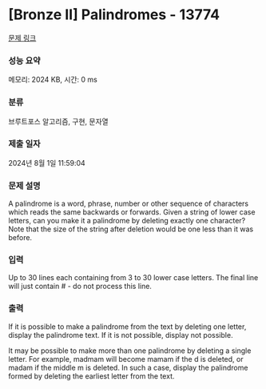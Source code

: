# [Bronze II] Palindromes - 13774 

[문제 링크](https://www.acmicpc.net/problem/13774) 

### 성능 요약

메모리: 2024 KB, 시간: 0 ms

### 분류

브루트포스 알고리즘, 구현, 문자열

### 제출 일자

2024년 8월 1일 11:59:04

### 문제 설명

<p>A palindrome is a word, phrase, number or other sequence of characters which reads the same backwards or forwards. Given a string of lower case letters, can you make it a palindrome by deleting exactly one character? Note that the size of the string after deletion would be one less than it was before. </p>

### 입력 

 <p>Up to 30 lines each containing from 3 to 30 lower case letters. The final line will just contain # - do not process this line.</p>

### 출력 

 <p>If it is possible to make a palindrome from the text by deleting one letter, display the palindrome text. If it is not possible, display not possible.</p>

<p>It may be possible to make more than one palindrome by deleting a single letter. For example, madmam will become mamam if the d is deleted, or madam if the middle m is deleted. In such a case, display the palindrome formed by deleting the earliest letter from the text.</p>

